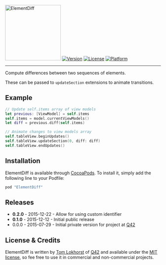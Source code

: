 <img src="https://cloud.githubusercontent.com/assets/75655/11761766/ec67aedc-a0cf-11e5-9a9f-b069cc57f555.png" width="180" alt="ElementDiff"> [![Version](https://img.shields.io/cocoapods/v/ElementDiff.svg?style=flat)](http://cocoapods.org/pods/ElementDiff)
[![License](https://img.shields.io/cocoapods/l/ElementDiff.svg?style=flat)](http://cocoapods.org/pods/ElementDiff)
[![Platform](https://img.shields.io/cocoapods/p/ElementDiff.svg?style=flat)](http://cocoapods.org/pods/ElementDiff)

<hr>

Compute differences between two sequences of elements.

These can be passed to `updateSection` extensions to animate transitions.

## Example

```swift
// Update self.items array of view models
let previous: [ViewModel] = self.items
self.items = model.currentViewModels()
let diff = previous.diff(self.items)

// Animate changes to view models array
self.tableView.beginUpdates()
self.tableView.updateSection(0, diff: diff)
self.tableView.endUpdates()
```

## Installation

ElementDiff is available through [CocoaPods](http://cocoapods.org). To install
it, simply add the following line to your Podfile:

```ruby
pod "ElementDiff"
```

Releases
--------

 - **0.2.0** - 2015-12-22 - Allow for using custom identifier
 - **0.1.0** - 2015-12-12 - Initial public release
 - 0.0.0 - 2015-07-29 - Initial private version for project at [Q42](http://q42.com)

## License & Credits

ElementDiff is written by [Tom Lokhorst](https://twitter.com/tomlokhorst) of [Q42](https://q42.com) and available under the [MIT license](https://github.com/Q42/ElementDiff/blob/master/LICENSE), so fee free to use it in commercial and non-commercial projects.
